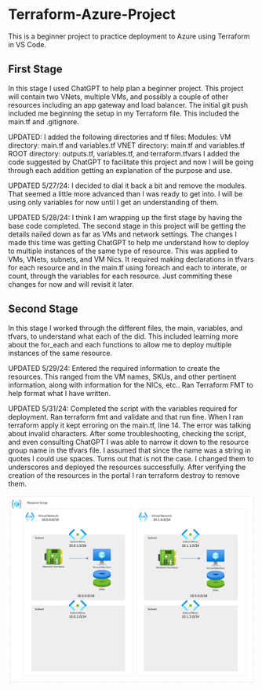# Terraform-Azure-Project
This is a beginner project to practice deployment to Azure using Terraform in VS Code. 

## First Stage
In this stage I used ChatGPT to help plan a beginner project. This project will contain two VNets, multiple VMs, and possibly a couple of other resources including an app gateway and load balancer. The initial git push included me beginning the setup in my Terraform file. This included the main.tf and .gitignore. 

UPDATED: I added the following directories and tf files:
            Modules:
                VM directory: main.tf and variables.tf
                VNET directory: main.tf and variables.tf
            ROOT directory: outputs.tf, variables.tf, and terraform.tfvars
        I added the code suggested by ChatGPT to facilitate this project and now I will be going through each addition getting an explanation of the purpose and use. 

UPDATED 5/27/24: I decided to dial it back a bit and remove the modules. That seemed a little more advanced than I was ready to get into. I will be using only variables for now until I get an understanding of them. 

UPDATED 5/28/24: I think I am wrapping up the first stage by having the base code completed. The second stage in this project will be getting the details nailed down as far as VMs and network settings. The changes I made this time was getting ChatGPT to help me understand how to deploy to multiple instances of the same type of resource. This was applied to VMs, VNets, subnets, and VM Nics. It required making declarations in tfvars for each resource and in the main.tf using foreach and each to interate, or count, through the variables for each resource. Just commiting these changes for now and will revisit it later. 

## Second Stage
In this stage I worked through the different files, the main, variables, and tfvars, to understand what each of the did. This included learning more about the for_each and each functions to allow me to deploy multiple instances of the same resource. 

UPDATED 5/29/24: Entered the required information to create the resources. This ranged from the VM names, SKUs, and other pertinent information, along with information for the NICs, etc.. Ran Terraform FMT to help format what I have written. 

UPDATED 5/31/24: Completed the script with the variables required for deployment. Ran terraform fmt and validate and that run fine. When I ran terraform apply it kept erroring on the main.tf, line 14. The error was talking about invalid characters. After some troubleshooting, checking the script, and even consulting ChatGPT I was able to narrow it down to the resource group name in the tfvars file. I assumed that since the name was a string in quotes I could use spaces. Turns out that is not the case. I changed them to underscores and deployed the resources successfully. After verifying the creation of the resources in the portal I ran terraform destroy to remove them. 

![Visio TAP Diagram](https://github.com/seanscloud/Terraform-Azure-Project/blob/main/Terraform%20Azure%20Project%20Diagram.png?raw=true)
